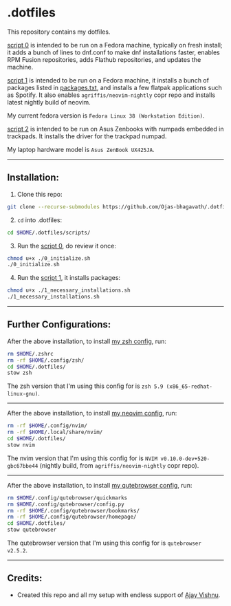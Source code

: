 # .dotfiles

This repository contains my dotfiles.
    
[script 0](https://github.com/Ojas-bhagavath/.dotfiles/blob/main/scripts/0_initialize.sh) is intended to be run on a Fedora machine, typically on fresh install; it adds a bunch of lines to dnf.conf to make dnf installations faster, enables RPM Fusion repositories, adds Flathub repositories, and updates the machine.  

[script 1](https://github.com/Ojas-bhagavath/.dotfiles/blob/main/scripts/1_necessary_installations.sh) is intended to be run on a Fedora machine, it installs a bunch of packages listed in [packages.txt](https://github.com/Ojas-bhagavath/.dotfiles/blob/main/scripts/list.txt), and installs a few flatpak applications such as Spotify. It also enables ```agriffis/neovim-nightly``` copr repo and installs latest nightly build of neovim.  
  
My current fedora version is ```Fedora Linux 38 (Workstation Edition)```.  
  
[script 2](https://github.com/Ojas-bhagavath/.dotfiles/blob/main/scripts/2_trackpad_driver.sh) is intended to be run on Asus Zenbooks with numpads embedded in trackpads. It installs the driver for the trackpad numpad.  
  
My laptop hardware model is ```Asus ZenBook UX425JA```.  
  
------

## Installation: 
1. Clone this repo:  
```bash
git clone --recurse-submodules https://github.com/Ojas-bhagavath/.dotfiles.git $HOME/.dotfiles/
```  
  
2. `cd` into .dotfiles:  
```bash
cd $HOME/.dotfiles/scripts/
```  
  
3. Run the [script 0](https://github.com/Ojas-bhagavath/.dotfiles/blob/main/scripts/0_initialize.sh), do review it once:  
```bash
chmod u+x ./0_initialize.sh
./0_initialize.sh
```  
  
4. Run the [script 1](https://github.com/Ojas-bhagavath/.dotfiles/blob/main/scripts/1_necessary_installations.sh), it installs packages:  
```bash
chmod u+x ./1_necessary_installations.sh
./1_necessary_installations.sh
```  

------

## Further Configurations:  
  
After the above installation, to install [my zsh config](https://github.com/Ojas-bhagavath/zsh#zsh), run:
```bash
rm $HOME/.zshrc
rm -rf $HOME/.config/zsh/
cd $HOME/.dotfiles/
stow zsh
```  
  
The zsh version that I'm using this config for is ```zsh 5.9 (x86_65-redhat-linux-gnu)```.  
  
------  
    
After the above installation, to install [my neovim config](https://github.com/Ojas-bhagavath/nvim#nvim), run:  
```bash
rm -rf $HOME/.config/nvim/
rm -rf $HOME/.local/share/nvim/
cd $HOME/.dotfiles/
stow nvim
```  
  
The nvim version that I'm using this config for is ```NVIM v0.10.0-dev+520-gbc67bbe44``` (nightly build, from ```agriffis/neovim-nightly``` copr repo).  
  
------  
  
After the above installation, to install [my qutebrowser config](https://github.com/Ojas-bhagavath/qutebrowser#qutebrowser), run:  
```bash
rm $HOME/.config/qutebrowser/quickmarks
rm $HOME/.config/qutebrowser/config.py
rm -rf $HOME/.config/qutebrowser/bookmarks/
rm -rf $HOME/.config/qutebrowser/homepage/
cd $HOME/.dotfiles/
stow qutebrowser
```  
  
The qutebrowser version that I'm using this config for is ```qutebrowser v2.5.2```.  

------

## Credits:  
* Created this repo and all my setup with endless support of [Ajay Vishnu](https://github.com/ajay-vishnu).
